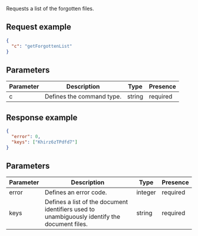Requests a list of the forgotten files.

## Request example

``` json
{
  "c": "getForgottenList"
}
```

## Parameters

| Parameter | Description               | Type   | Presence |
| --------- | ------------------------- | ------ | -------- |
| c         | Defines the command type. | string | required |

## Response example

``` json
{
  "error": 0,
  "keys": ["Khirz6zTPdfd7"]
}
```

## Parameters

| Parameter | Description                                                                                   | Type    | Presence |
| --------- | --------------------------------------------------------------------------------------------- | ------- | -------- |
| error     | Defines an error code.                                                                        | integer | required |
| keys      | Defines a list of the document identifiers used to unambiguously identify the document files. | string  | required |
